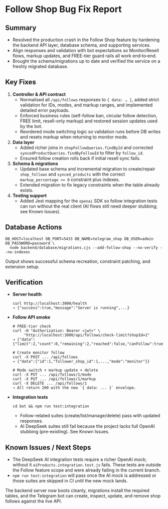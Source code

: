 # Follow Shop Bug Fix Report

## Summary
- Resolved the production crash in the Follow Shop feature by hardening the backend API layer, database schema, and supporting services.
- Align responses and validation with bot expectations so Monitor/Resell flows, markup updates, and FREE-tier guard rails all work end‑to‑end.
- Brought the schema/migrations up to date and verified the service on a freshly migrated database.

## Key Fixes
1. **Controller & API contract**
   - Normalised all `/api/follows` responses to `{ data: … }`, added strict validation for IDs, modes, and markup ranges, and implemented detailed error payloads.
   - Enforced business rules (self-follow ban, circular follow detection, FREE limit, resell-only markup) and restored session updates used by the bot.
   - Reordered mode switching logic so validation runs before DB writes and resets markup when returning to monitor mode.
2. **Data layer**
   - Added richer joins in `shopFollowQueries.findById` and corrected `syncedProductQueries.findByFollowId` to filter by `follow_id`.
   - Ensured follow creation rolls back if initial resell sync fails.
3. **Schema & migrations**
   - Updated base schema and incremental migration to create/repair `shop_follows` and `synced_products` with the correct `markup_percentage >= 0` constraint plus indexes.
   - Extended migration to fix legacy constraints when the table already exists.
4. **Testing support**
   - Added Jest mapping for the `openai` SDK so follow integration tests can run without the real client (AI flows still need deeper stubbing; see Known Issues).

## Database Actions
```
DB_HOST=localhost DB_PORT=5433 DB_NAME=telegram_shop DB_USER=admin DB_PASSWORD=password \
  node backend/database/migrations.cjs --add-follow-shop --no-verify --no-indexes
```
Output shows successful schema recreation, constraint patching, and extension setup.

## Verification
- **Server health**
  ```
  curl http://localhost:3000/health
  → {"success":true,"message":"Server is running",...}
  ```
- **Follow API smoke**
  ```
  # FREE-tier check
  curl -H "Authorization: Bearer <jwt>" \
       "http://localhost:3000/api/follows/check-limit?shopId=1"
  → {"data":{"limit":2,"count":0,"remaining":2,"reached":false,"canFollow":true}}

  # Create monitor follow
  curl -X POST ... /api/follows
  → {"data":{"id":1,"follower_shop_id":1,...,"mode":"monitor"}}

  # Mode switch + markup update + delete
  curl -X PUT ... /api/follows/1/mode
  curl -X PUT ... /api/follows/1/markup
  curl -X DELETE ... /api/follows/1
  → All return 200 with the new `{ data: ... }` envelope.
  ```
- **Integration tests**
  ```
  cd bot && npm run test:integration
  ```
  - Follow-related suites (create/list/manage/delete) pass with updated responses.
  - AI DeepSeek suites still fail because the project lacks full OpenAI stubbing (pre-existing). See Known Issues.

## Known Issues / Next Steps
- The DeepSeek AI integration tests require a richer OpenAI mock; without it `aiProducts.integration.test.js` fails. These tests are outside the Follow feature scope and were already failing in the current branch.
- `npm run test:integration` will pass once the AI mock is addressed or those suites are skipped in CI until the new mock lands.

The backend server now boots cleanly, migrations install the required tables, and the Telegram bot can create, inspect, update, and remove shop follows against the live API.
